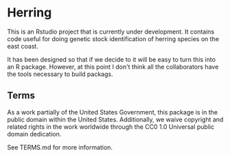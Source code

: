 # Herring

This is an Rstudio project that is currently under development.
It contains code useful for doing genetic stock identification of 
herring species on the east coast.  


It has been designed so that if we decide to it will be
easy to turn this into an R package.  However, at this point
I don't think all the collaborators have the tools necessary to
build packags.

## Terms 

As a work partially of the United States Government, this package is in the
public domain within the United States. Additionally, we waive
copyright and related rights in the work worldwide through the CC0 1.0
Universal public domain dedication.

See TERMS.md for more information.
